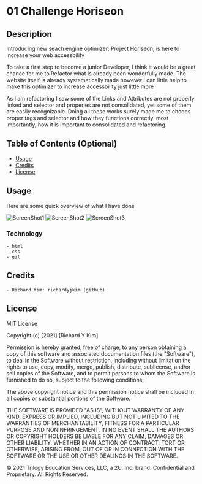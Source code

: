 # 01 Challenge Horiseon


## Description 

Introducing new seach engine optimizer: Project Horiseon, is here to increase your web accessbility

To take a first step to become a junior Developer, I think it would be a great chance for me to Refactor what is already been wonderfully made. The website itself is already systemetically made however I can little help to make this optimizer to increase accessbility just little more

As I am refactoring I saw some of the Links and Attributes are not properly linked and selector and properies are not consolidated, yet some of them are easily recognizable. Doing all these works surely made me to chooes proper tags and selector and how they functions correctly. most importantly, how it is important to consolidated and refactoring.

## Table of Contents (Optional)

* [Usage](#usage)
* [Credits](#credits)
* [License](#license)

## Usage 

Here are some quick overview of what I have done 


![ScreenShot1](https://user-images.githubusercontent.com/77701551/106815973-8706e380-6629-11eb-8cae-e7a7ee0d22c2.png)
![ScreenShot2](https://user-images.githubusercontent.com/77701551/106816074-aef64700-6629-11eb-8b08-d5b450c692f2.png)
![ScreenShot3](https://user-images.githubusercontent.com/77701551/106816082-b0c00a80-6629-11eb-83ae-dd24b1dff0ac.png)


### Technology
    - html
    - css
    - git

## Credits

    - Richard Kim: richardyjkim (github)


## License

MIT License

Copyright (c) [2021] [Richard Y Kim]

Permission is hereby granted, free of charge, to any person obtaining a copy
of this software and associated documentation files (the "Software"), to deal
in the Software without restriction, including without limitation the rights
to use, copy, modify, merge, publish, distribute, sublicense, and/or sell
copies of the Software, and to permit persons to whom the Software is
furnished to do so, subject to the following conditions:

The above copyright notice and this permission notice shall be included in all
copies or substantial portions of the Software.

THE SOFTWARE IS PROVIDED "AS IS", WITHOUT WARRANTY OF ANY KIND, EXPRESS OR
IMPLIED, INCLUDING BUT NOT LIMITED TO THE WARRANTIES OF MERCHANTABILITY,
FITNESS FOR A PARTICULAR PURPOSE AND NONINFRINGEMENT. IN NO EVENT SHALL THE
AUTHORS OR COPYRIGHT HOLDERS BE LIABLE FOR ANY CLAIM, DAMAGES OR OTHER
LIABILITY, WHETHER IN AN ACTION OF CONTRACT, TORT OR OTHERWISE, ARISING FROM,
OUT OF OR IN CONNECTION WITH THE SOFTWARE OR THE USE OR OTHER DEALINGS IN THE
SOFTWARE.

© 2021 Trilogy Education Services, LLC, a 2U, Inc. brand. Confidential and Proprietary. All Rights Reserved.
